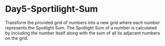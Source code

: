 # Day5-Sportilight-Sum
Transform the provided grid of numbers into a new grid where each number represents
the Spotlight Sum. The Spotlight Sum of a number is calculated by including the number
itself along with the sum of all its adjacent numbers on the grid.
